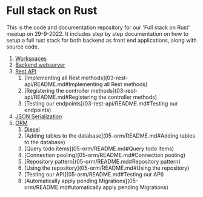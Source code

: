 # Full stack on Rust

This is the code and documentation repository for our 'Full stack on Rust' meetup on 29-9-2022.
It includes step by step documentation on how to setup a full rust stack for both backend as front end applications, along with source code.

1. [Workspaces](01-workspaces)
2. [Backend webserver](02-backend-webserver)
3. [Rest API](03-rest-api)
    1. [Implementing all Rest methods](03-rest-api/README.md#Implementing all Rest methods)
    2. [Registering the controller methods](03-rest-api/README.md#Registering the controller methods)
    3. [Testing our endpoints](03-rest-api/README.md#Testing our endpoints)
4. [JSON Serialization](04-json-serialization)
5. [ORM](05-orm)
    1. [Diesel](05-orm/README.md#diesel)
    2. [Adding tables to the database](05-orm/README.md#Adding tables to the database)
    3. [Query todo items](05-orm/README.md#Query todo items)
    4. [Connection pooling](05-orm/README.md#Connection pooling)
    5. [Repository pattern](05-orm/README.md#Repository pattern)
    6. [Using the repository](05-orm/README.md#Using the repository)
    7. [Testing our API](05-orm/README.md#Testing our API)
    8. [Automatically apply pending Migrations](05-orm/README.md#utomatically apply pending Migrations)
    
